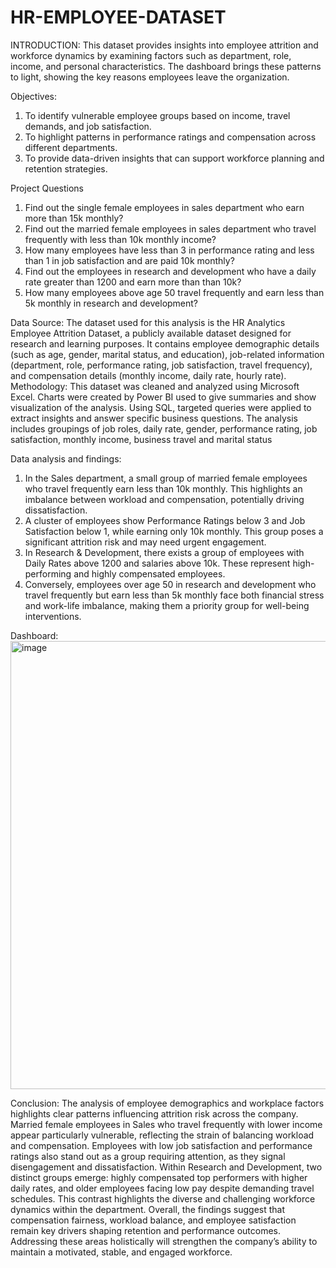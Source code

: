 # HR-EMPLOYEE-DATASET
INTRODUCTION:
This dataset provides insights into employee attrition and workforce dynamics by examining factors such as department, role, income, and personal characteristics. The dashboard brings these patterns to light, showing the key reasons employees leave the organization.

Objectives:
1.	To identify vulnerable employee groups based on income, travel demands, and job satisfaction.
2.	To highlight patterns in performance ratings and compensation across different departments.
3.	To provide data-driven insights that can support workforce planning and retention strategies.

Project Questions
1. Find out the single female employees in sales department who earn more than 15k monthly?
2. ⁠Find out the married female employees in sales department who travel frequently with less than 10k monthly income?
3. ⁠How many employees have less than 3 in performance rating and less than 1 in job satisfaction and are paid 10k monthly?
4. ⁠Find out the employees in research and development who have a daily rate greater than 1200 and earn more than than 10k?
5. ⁠How many employees above age 50 travel frequently and earn less than 5k monthly in research and development?


Data Source:
The dataset used for this analysis is the HR Analytics Employee Attrition Dataset, a publicly available dataset designed for research and learning purposes. It contains employee demographic details (such as age, gender, marital status, and education), job-related information (department, role, performance rating, job satisfaction, travel frequency), and compensation details (monthly income, daily rate, hourly rate). 
Methodology:
This dataset was cleaned and analyzed using Microsoft Excel. Charts were created by Power BI used to give summaries and show visualization of the analysis. Using SQL, targeted queries were applied to extract insights and answer specific business questions. The analysis includes groupings of job roles, daily rate, gender, performance rating, job satisfaction, monthly income, business travel and marital status

Data analysis and findings:
1.	In the Sales department, a small group of married female employees who travel frequently earn less than 10k monthly. This highlights an imbalance between workload and compensation, potentially driving dissatisfaction.
2.	A cluster of employees show Performance Ratings below 3 and Job Satisfaction below 1, while earning only 10k monthly. This group poses a significant attrition risk and may need urgent engagement.
3.	In Research & Development, there exists a group of employees with Daily Rates above 1200 and salaries above 10k. These represent high-performing and highly compensated employees.
4.	Conversely, employees over age 50 in research and development who travel frequently but earn less than 5k monthly face both financial stress and work-life imbalance, making them a priority group for well-being interventions.

Dashboard: <img width="1316" height="717" alt="image" src="https://github.com/user-attachments/assets/d90c04e9-fc62-4149-8b39-cddef751b842" />


Conclusion:
The analysis of employee demographics and workplace factors highlights clear patterns influencing attrition risk across the company. Married female employees in Sales who travel frequently with lower income appear particularly vulnerable, reflecting the strain of balancing workload and compensation. Employees with low job satisfaction and performance ratings also stand out as a group requiring attention, as they signal disengagement and dissatisfaction.
Within Research and Development, two distinct groups emerge: highly compensated top performers with higher daily rates, and older employees facing low pay despite demanding travel schedules. This contrast highlights the diverse and challenging workforce dynamics within the department. 
Overall, the findings suggest that compensation fairness, workload balance, and employee satisfaction remain key drivers shaping retention and performance outcomes. Addressing these areas holistically will strengthen the company’s ability to maintain a motivated, stable, and engaged workforce.

